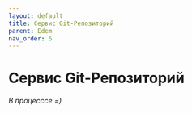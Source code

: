```yaml
---
layout: default
title: Сервис Git-Репозиторий
parent: Edem
nav_order: 6
---
```


# Сервис Git-Репозиторий
*В процесссе =)*
